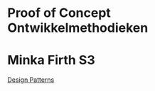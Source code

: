 # Proof of Concept Ontwikkelmethodieken
# Minka Firth S3

[Design Patterns](https://github.com/FontysDeeltijdICT/notification_desing_pattern_research/tree/main/library%20research%20designpattern)